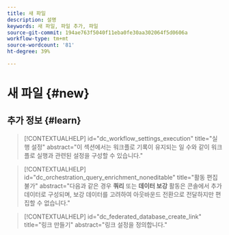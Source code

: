 ```yaml
---
title: 새 파일
description: 설명
keywords: 새 파일, 파일 추가, 파일
source-git-commit: 194ae763f5040f11eba0fe30aa302064f5d0606a
workflow-type: tm+mt
source-wordcount: '81'
ht-degree: 39%

---
```



# 새 파일 {#new}

## 추가 정보 {#learn}

<!-- Workflow + Workflow activities-->



>[!CONTEXTUALHELP]
>id="dc_workflow_settings_execution"
>title="실행 설정"
>abstract="이 섹션에서는 워크플로 기록이 유지되는 일 수와 같이 워크플로 실행과 관련된 설정을 구성할 수 있습니다."




>[!CONTEXTUALHELP]
>id="dc_orchestration_query_enrichment_noneditable"
>title="활동 편집 불가"
>abstract="다음과 같은 경우 **쿼리** 또는 **데이터 보강** 활동은 콘솔에서 추가 데이터로 구성되며, 보강 데이터를 고려하여 아웃바운드 전환으로 전달하지만 편집할 수 없습니다."

<!-- Create a link -->

>[!CONTEXTUALHELP]
>id="dc_federated_database_create_link"
>title="링크 만들기"
>abstract="링크 설정을 정의합니다."
